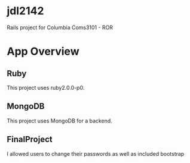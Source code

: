 jdl2142
====
Rails project for Columbia Coms3101 - ROR

App Overview
====

Ruby
----
This project uses ruby2.0.0-p0. 

MongoDB
----
This project uses MongoDB for a backend.

FinalProject
----
I allowed users to change their passwords as well as included bootstrap
